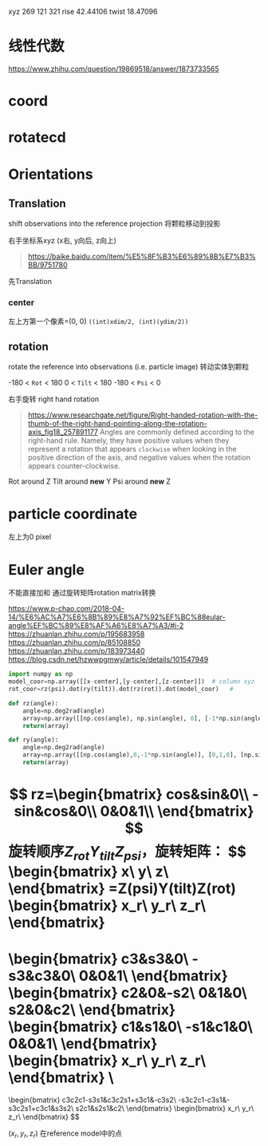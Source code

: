 xyz 269 121 321 
rise 42.44106
twist 18.47096

# 线性代数
https://www.zhihu.com/question/19869518/answer/1873733565

# 

# coord
# rotatecd 



# Orientations

## Translation
shift observations into the reference projection
将颗粒移动到投影

右手坐标系xyz (x右, y向后, z向上)
> https://baike.baidu.com/item/%E5%8F%B3%E6%89%8B%E7%B3%BB/9751780

先Translation

### center

左上方第一个像素=(0, 0)
`((int)xdim/2, (int)(ydim/2))`


## rotation
rotate the reference into observations (i.e. particle image)
转动实体到颗粒

-180 < `Rot` < 180
0 < `Tilt` < 180
-180 < `Psi` < 0

右手旋转 right hand rotation

> https://www.researchgate.net/figure/Right-handed-rotation-with-the-thumb-of-the-right-hand-pointing-along-the-rotation-axis_fig18_257891177
> Angles are commonly defined according to the right-hand rule. Namely, they have positive values when they represent a rotation that appears `clockwise` when looking in the positive direction of the axis, and negative values when the rotation appears counter-clockwise.

Rot around Z
Tilt around **new** Y
Psi around **new** Z

# particle coordinate

左上为0
pixel

# Euler angle
不能直接加和
通过旋转矩阵rotation matrix转换

https://www.p-chao.com/2018-04-14/%E6%AC%A7%E6%8B%89%E8%A7%92%EF%BC%88eular-angle%EF%BC%89%E8%AF%A6%E8%A7%A3/#i-2
https://zhuanlan.zhihu.com/p/195683958
https://zhuanlan.zhihu.com/p/85108850
https://zhuanlan.zhihu.com/p/183973440
https://blog.csdn.net/hzwwpgmwy/article/details/101547949

```python
import numpy as np
model_coor=np.array([[x-center],[y-center],[z-center]])  # column xyz
rot_coor=rz(psi).dot(ry(tilt)).dot(rz(rot)).dot(model_coor)   # 

def rz(angle):
    angle=np.deg2rad(angle)
    array=np.array([[np.cos(angle), np.sin(angle), 0], [-1*np.sin(angle), np.cos(angle), 0], [0,0,1]])
    return(array)

def ry(angle):
    angle=np.deg2rad(angle)
    array=np.array([[np.cos(angle),0,-1*np.sin(angle)], [0,1,0], [np.sin(angle), 0, np.cos(angle)]])
    return(array)
```
$$
rz=\begin{bmatrix}
cos&sin&0\\
-sin&cos&0\\
0&0&1\\
\end{bmatrix}
$$
旋转顺序$Z_{rot}Y_{tilt}Z_{psi}$，旋转矩阵：
$$
\begin{bmatrix} x\\ y\\ z\\ \end{bmatrix}
=Z(psi)Y(tilt)Z(rot)
\begin{bmatrix} x_r\\ y_r\\ z_r\\ \end{bmatrix}
=
\begin{bmatrix}
c3&s3&0\\
-s3&c3&0\\
0&0&1\\
\end{bmatrix}
\begin{bmatrix}
c2&0&-s2\\
0&1&0\\
s2&0&c2\\
\end{bmatrix}
\begin{bmatrix}
c1&s1&0\\
-s1&c1&0\\
0&0&1\\
\end{bmatrix}
\begin{bmatrix}
x_r\\
y_r\\
z_r\\
\end{bmatrix}
\\
=
\begin{bmatrix}
c3c2c1-s3s1&c3c2s1+s3c1&-c3s2\\
-s3c2c1-c3s1&-s3c2s1+c3c1&s3s2\\
s2c1&s2s1&c2\\
\end{bmatrix}
\begin{bmatrix}
x_r\\
y_r\\
z_r\\
\end{bmatrix}
$$

$(x_{r},y_{r},z_{r})$ 在reference model中的点